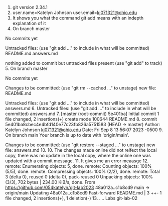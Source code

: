 1. git version 2.34.1
2. user.name=Katelyn Johnson
user.email=kj071321@ohio.edu
3. It shows you what the command git add means with an indepth explanation of it 
4. On branch master

No commits yet

Untracked files:
  (use "git add <file>..." to include in what will be committed)
        README.md
        answers.md

nothing added to commit but untracked files present (use "git add" to track)
5. On branch master

No commits yet

Changes to be committed:
  (use "git rm --cached <file>..." to unstage)
        new file:   README.md

Untracked files:
  (use "git add <file>..." to include in what will be committed)
        answers.md
6.  Untracked files:
  (use "git add <file>..." to include in what will be committed)
        answers.md
7.  [master (root-commit) 5e401ba] Initial commit
 1 file changed, 2 insertions(+)
 create mode 100644 README.md
8. commit 5e401ba8cbec4e4bfd140e77c23fb826a5751583 (HEAD -> master)
Author: Katelyn Johnson <kj071321@ohio.edu>
Date:   Fri Sep 8 13:56:07 2023 -0500
9. On branch main
Your branch is up to date with 'origin/main'.

Changes to be committed:
  (use "git restore --staged <file>..." to unstage)
        new file:   answers.md
10. 10. The changes made online did not relfect the local copy, there was no update in the local copy, where the online one was updated with a commit message.
11. It gives me an error meaasge
12. remote: Enumerating objects: 5, done.
remote: Counting objects: 100% (5/5), done.
remote: Compressing objects: 100% (2/2), done.
remote: Total 3 (delta 0), reused 0 (delta 0), pack-reused 0
Unpacking objects: 100% (3/3), 702 bytes | 234.00 KiB/s, done.
From https://github.com/054katelyn/git-lab2023
   48a012a..c1b8cd9  main       -> origin/main
Updating 48a012a..c1b8cd9
Fast-forward
 README.md | 3 ++-
 1 file changed, 2 insertions(+), 1 deletion(-)
13. .  ..  Labs  git-lab-02
 
